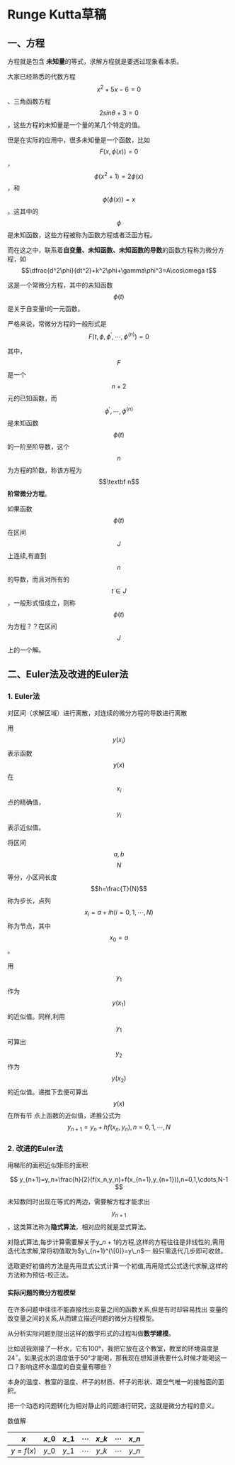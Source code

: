 # Runge Kutta草稿

## 一、方程

方程就是包含 **未知量**的等式，求解方程就是要透过现象看本质。

大家已经熟悉的代数方程 $$x^2+5x-6=0$$、三角函数方程 $$2sin\theta +3=0$$ ，这些方程的未知量是一个量的某几个特定的值。

但是在实际的应用中，很多未知量是一个函数，比如$$F(x,\phi(x))=0$$，$$\phi(x^2+1)=2\phi(x)$$，和$$\phi(\phi(x))=x$$。这其中的$$\phi$$是未知函数，这些方程被称为函数方程或者泛函方程。

而在这之中，联系着**自变量、未知函数、未知函数的导数**的函数方程称为微分方程，如$$\dfrac{d^2\phi}{dt^2}+k^2\phi+\gamma\phi^3=A\cos\omega t$$

这是一个常微分方程，其中的未知函数$$\phi(t)$$是关于自变量t的一元函数。

严格来说，常微分方程的一般形式是$$F(t,\phi,\phi^\prime,\cdots,\phi^{(n)})=0$$

其中，$$F$$是一个$$n+2$$元的已知函数，而$$\phi^\prime,\cdots,\phi^{(n)}$$是未知函数$$\phi(t)$$的一阶至阶导数，这个$$n$$为方程的阶数，称该方程为$$\textbf n$$**阶常微分方程**。

如果函数$$\phi(t)$$在区间$$J$$上连续,有直到$$n$$的导数，而且对所有的$$t\in J$$，一般形式恒成立，则称$$\phi(t)$$为方程？？在区间$$J$$上的一个解。

## **二、Euler法及改进的Euler法**

### 1. Euler法

对区间（求解区域）进行离散，对连续的微分方程的导数进行离散

用$$y{(x_i)}$$表示函数$$y(x)$$在$$x_i$$点的精确值，$$y_i$$表示近似值。

将区间$$a,b$$$$N$$等分，小区间长度$$h=\frac{T}{N}$$称为步长，点列$$x_i=a+ih(i=0,1,\cdots,N)$$称为节点，其中$$x_0=a$$。

用$$y_1$$作为$$y(x_1)$$的近似值。同样,利用$$y_1$$可算出$$y_2$$作为$$y(x_2)$$的近似值。递推下去便可算出$$y(x)$$ 在所有节 点上函数的近似值，递推公式为$$y_{n+1}=y_n+hf(x_n,y_n),n=0,1,\cdots,N$$

### 2. 改进的Euler法

用梯形的面积近似矩形的面积

$$
y_{n+1}=y_n+\frac{h}{2}(f(x_n,y_n)+f(x_{n+1},y_{n+1})),n=0,1,\cdots,N-1
$$

未知数同时出现在等式的两边，需要解方程才能求出$$y_{n+1}$$，这类算法称为**隐式算法**，相对应的就是显式算法。

对隐式算法,每步计算需要解关于$y\_{n+1}$的方程,这样的方程往往是非线性的,需用迭代法求解,常将初值取为$y\_{n+1}^{\[0]}=y\_n$一 般只需迭代几步即可收敛。

选取更好初值的方法是先用显式公式计算一个初值,再用隐式公式迭代求解,这样的方法称为预估-校正法。

#### 实际问题的微分方程模型

在许多问题中往往不能直接找出变量之间的函数关系,但是有时却容易找出 变量的改变量之间的关系,从而建立描述问题的微分方程模型。

从分析实际问题到提出这样的数学形式的过程叫做**数学建模**。

比如说我刚接了一杯水，它有100°，我把它放在这个教室，教室的环境温度是24${^\circ}$。如果说水的温度低于50°才能喝，那我现在想知道我要什么时候才能喝这一口？影响这杯水温度的自变量有哪些？

本身的温度、教室的温度、杯子的材质、杯子的形状、跟空气唯一的接触面的面积。

把一个动态的问题转化为相对静止的问题进行研究，这就是微分方程的意义。

数值解

|    $x$   | $x\_0$ | $x\_1$ | $\cdots$ | $x\_k$ | $\cdots$ | $x\_n$ |
| :------: | :----: | :----: | :------: | :----: | :------: | :----: |
| $y=f(x)$ | $y\_0$ | $y\_1$ | $\cdots$ | $y\_k$ | $\cdots$ | $y\_n$ |
